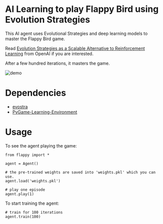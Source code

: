 # AI Learning to play Flappy Bird using Evolution Strategies

This AI agent uses Evolutional Strategies and deep learning models to master the Flappy Bird game.

Read [Evolution Strategies as a Scalable Alternative to Reinforcement Learning](https://blog.openai.com/evolution-strategies/) from OpenAI if you are interested.

After a few hundred iterations, it masters the game.


![demo](http://m.UploadEdit.com/ba3s/1497637053928.gif)

# Dependencies

- [evostra](https://github.com/alirezamika/evostra)
- [PyGame-Learning-Environment](https://github.com/ntasfi/PyGame-Learning-Environment)


# Usage

To see the agent playing the game:

```
from flappy import *

agent = Agent()

# the pre-trained weights are saved into 'weights.pkl' which you can use.
agent.load('weights.pkl')

# play one episode
agent.play(1)
```

To start training the agent:

```
# train for 100 iterations
agent.train(100)
```
